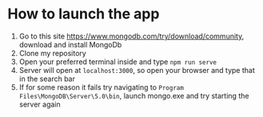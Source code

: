 # How to launch the app

1. Go to this site https://www.mongodb.com/try/download/community, download and install MongoDb
2. Clone my repository
3. Open your preferred terminal inside and type `npm run serve`
4. Server will open at `localhost:3000`, so open your browser and type that in the search bar
5. If for some reason it fails try navigating to `Program Files\MongoDB\Server\5.0\bin`, launch mongo.exe and try starting the server again
